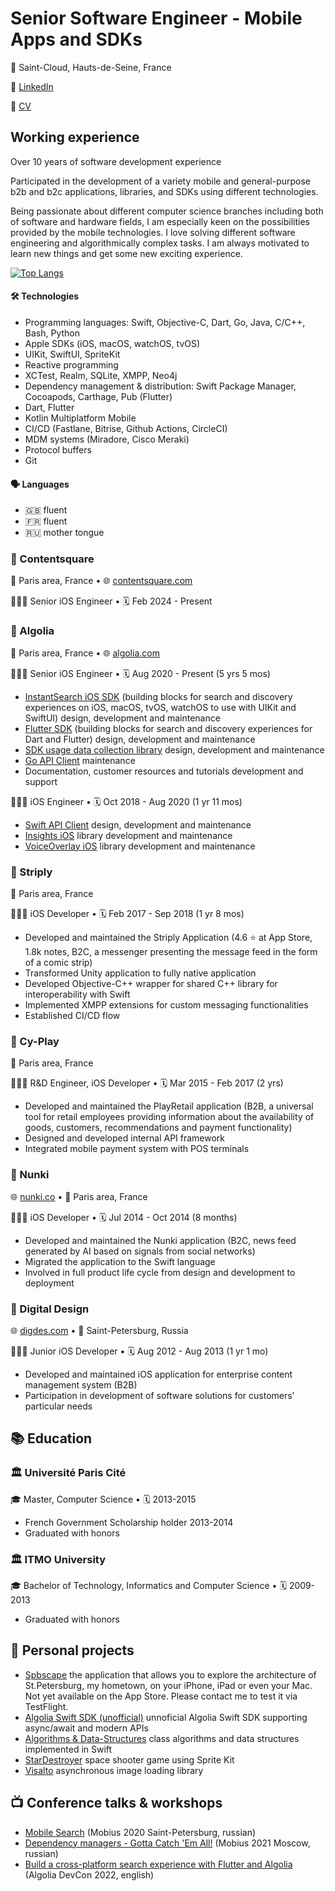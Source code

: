 # Senior Software Engineer - Mobile Apps and SDKs

📍 Saint-Cloud, Hauts-de-Seine, France 

💼 [LinkedIn](https://www.linkedin.com/in/vlfitc/)

📄 [CV](./CV%20Vladislav%20Fitc.pdf)

## Working experience

Over 10 years of software development experience

Participated  in the development of a variety mobile and general-purpose b2b and b2c applications, libraries, and SDKs using different technologies.

Being passionate about different computer science branches including both of software and hardware fields, I am especially keen on the possibilities provided by the mobile technologies. I love solving different software engineering and algorithmically complex tasks. I am always motivated to learn new things and get some new exciting experience.

[![Top Langs](https://github-readme-stats.vercel.app/api/top-langs/?username=vladislavfitz&size_weight=0.5&count_weight=0.5&&langs_count=8&layout=compact)](https://github.com/vladislavfitz/github-readme-stats)

#### 🛠 Technologies
  - Programming languages: Swift, Objective-C, Dart, Go, Java, C/C++, Bash, Python
  - Apple SDKs (iOS, macOS, watchOS, tvOS)
  - UIKit, SwiftUI, SpriteKit
  - Reactive programming
  - XCTest, Realm, SQLite, XMPP, Neo4j
  - Dependency management & distribution: Swift Package Manager, Cocoapods, Carthage, Pub (Flutter)
  - Dart, Flutter
  - Kotlin Multiplatform Mobile
  - CI/CD (Fastlane, Bitrise, Github Actions, CircleCI)
  - MDM systems (Miradore, Cisco Meraki)
  - Protocol buffers
  - Git
  
#### 🗣 Languages 
- 🇬🇧 fluent
- 🇫🇷 fluent
- 🇷🇺 mother tongue

### 🏢 Contentsquare

📍 Paris area, France • 🌐 [contentsquare.com](contentsquare.com)

👨🏻‍💻 Senior iOS Engineer • 🗓 Feb 2024 - Present

### 🏢 Algolia 

📍 Paris area, France • 🌐 [algolia.com](algolia.com)

👨🏻‍💻 Senior iOS Engineer • 🗓 Aug 2020 - Present (5 yrs 5 mos)

- [InstantSearch iOS SDK](https://github.com/algolia/instantsearch-ios) (building blocks for search and discovery experiences on iOS, macOS, tvOS, watchOS to use with UIKit and SwiftUI) design, development and maintenance
- [Flutter SDK](https://pub.dev/packages/algolia_helper_flutter) (building blocks for search and discovery experiences for Dart and Flutter) design, development and maintenance
- [SDK usage data collection library](https://github.com/algolia/instantsearch-telemetry-native) design, development and maintenance
- [Go API Client](https://github.com/algolia/algoliasearch-client-go) maintenance
- Documentation, customer resources and tutorials development and support

👨🏻‍💻 iOS Engineer • 🗓 Oct 2018 - Aug 2020 (1 yr 11 mos)

- [Swift API Client](https://github.com/algolia/algoliasearch-client-swift) design, development and maintenance
- [Insights iOS](https://github.com/algolia/instantsearch-ios/tree/master/Sources/InstantSearchInsights) library development and maintenance
- [VoiceOverlay iOS](https://github.com/algolia/voice-overlay-ios) library development and maintenance

### 🏢 Striply

📍 Paris area, France

👨🏻‍💻 iOS Developer • 🗓 Feb 2017 - Sep 2018 (1 yr 8 mos)

- Developed and maintained the Striply Application (4.6 ⭐️ at App Store, 1.8k notes, B2C, a messenger presenting the message feed in the form of a comic strip)
- Transformed Unity application to fully native application
- Developed Objective-C++ wrapper for shared C++ library for interoperability with Swift
- Implemented XMPP extensions for custom messaging functionalities
- Established CI/CD flow

### 🏢 Cy-Play

📍 Paris area, France

👨🏻‍💻 R&D Engineer, iOS Developer • 🗓 Mar 2015 - Feb 2017 (2 yrs)

- Developed and maintained the PlayRetail application (B2B, a universal tool for retail employees providing information about the availability of goods, customers, recommendations and payment functionality) 
- Designed and developed internal API framework
- Integrated mobile payment system with POS terminals

### 🏢 Nunki 

🌐 [nunki.co](https://www.nunki.co) • 📍 Paris area, France

👨🏻‍💻 iOS Developer • 🗓 Jul 2014 - Oct 2014 (8 months)

- Developed and maintained the Nunki application (B2C, news feed generated by AI based on signals from social networks)
- Migrated the application to the Swift language 
- Involved in full product life cycle from design and development to deployment

### 🏢 Digital Design

🌐 [digdes.com](https://www.digdes.com) • 📍 Saint-Petersburg, Russia

👨🏻‍💻 Junior iOS Developer • 🗓 Aug 2012 - Aug 2013 (1 yr 1 mo)

- Developed and maintained iOS application for enterprise content management system (B2B)
- Participation in development of software solutions for customers’ particular needs
 
## 📚 Education

### 🏛 Université Paris Cité

🎓 Master, Computer Science • 🗓 2013-2015
- French Government Scholarship holder 2013-2014
- Graduated with honors
### 🏛 ITMO University 

🎓 Bachelor of Technology, Informatics and Computer Science • 🗓 2009-2013
- Graduated with honors

## 📂 Personal projects

- [Spbscape](https://github.com/VladislavFitz/spbscape/blob/main/README.md) the application that allows you to explore the architecture of St.Petersburg, my hometown, on your iPhone, iPad or even your Mac. Not yet available on the App Store. Please contact me to test it via TestFlight.
- [Algolia Swift SDK (unofficial)](https://github.com/VladislavFitz/algoliasearch-client-swift-modern) unnoficial Algolia Swift SDK supporting async/await and modern APIs
- [Algorithms & Data-Structures](https://github.com/VladislavFitz/Algorithms-Data-Structures) class algorithms and data structures implemented in Swift
- [StarDestroyer](https://github.com/VladislavFitz/StarDestroyer) space shooter game using Sprite Kit
- [Visalto](https://github.com/VladislavFitz/Visalto) asynchronous image loading library

## 📺 Conference talks & workshops

- [Mobile Search](https://www.youtube.com/watch?v=DCsZWPMHv6s) (Mobius 2020 Saint-Petersburg, russian)
- [Dependency managers - Gotta Catch 'Em All!](https://www.youtube.com/watch?v=LFDgq0vRr0w) (Mobius 2021 Moscow, russian)
- [Build a cross-platform search experience with Flutter and Algolia](https://www.youtube.com/watch?v=ISoRfSYRGG0) (Algolia DevCon 2022, english)
